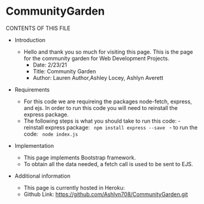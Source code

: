 # CommunityGarden
CONTENTS OF THIS FILE

- Introduction
  - Hello and thank you so much for visiting this page. This is the page for the community garden for Web Development Projects.
       - Date: 2/23/21
       - Title: Community Garden 
       - Author: Lauren Author,Ashley Locey, Ashlyn Averett

- Requirements
   - For this code we are requireing the packages node-fetch, express, and ejs. In order to run this code you will need to reinstall the express package.
   - The following steps is what you should take to run this code:
           - reinstall express package: <code> npm install express --save </code>
           - to run the code: <code>  node index.js </code>


- Implementation
   - This page implements Bootstrap framework. 
   - To obtain all the data needed, a fetch call is used to be sent to EJS. 


- Additional information
   - This page is currently hosted in Heroku: 
   - Github Link: https://github.com/Ashlyn708/CommunityGarden.git
